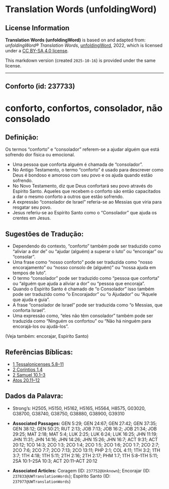 # Translation Words (unfoldingWord)

## License Information

**Translation Words (unfoldingWord)** is based on and adapted from: _unfoldingWord® Translation Words_, [unfoldingWord](https://unfoldingword.org/utw), 2022, which is licensed under a [CC BY-SA 4.0 license](https://creativecommons.org/licenses/by-sa/4.0/legalcode.en).

This markdown version (created `2025-10-16`) is provided under the same license.



--------------------------------

## Conforto (id: 237733)

conforto, confortos, consolador, não consolado
==============================================

Definição:
----------

Os termos “conforto” e “consolador” referem\-se a ajudar alguém que está sofrendo dor física ou emocional.

* Uma pessoa que conforta alguém é chamada de “consolador”.
* No Antigo Testamento, o termo “conforto” é usado para descrever como Deus é bondoso e amoroso com seu povo e os ajuda quando estão sofrendo.
* No Novo Testamento, diz que Deus confortará seu povo através do Espírito Santo. Aqueles que recebem o conforto são então capacitados a dar o mesmo conforto a outros que estão sofrendo.
* A expressão “consolador de Israel” referia\-se ao Messias que viria para resgatar seu povo.
* Jesus referiu\-se ao Espírito Santo como o “Consolador” que ajuda os crentes em Jesus.

Sugestões de Tradução:
----------------------

* Dependendo do contexto, “conforto” também pode ser traduzido como “aliviar a dor de” ou “ajudar (alguém) a superar o luto” ou “encorajar” ou “consolar”.
* Uma frase como “nosso conforto” pode ser traduzida como “nosso encorajamento” ou “nosso consolo de (alguém)” ou “nossa ajuda em tempos de luto”.
* O termo “consolador” pode ser traduzido como “pessoa que conforta” ou “alguém que ajuda a aliviar a dor” ou “pessoa que encoraja”.
* Quando o Espírito Santo é chamado de “o Consolador” isso também pode ser traduzido como “o Encorajador” ou “o Ajudador” ou “Aquele que ajuda e guia”.
* A frase “consolador de Israel” pode ser traduzida como “o Messias, que conforta Israel”.
* Uma expressão como, “eles não têm consolador” também pode ser traduzida como “Ninguém os confortou” ou “Não há ninguém para encorajá\-los ou ajudá\-los”.

(Veja também: encorajar, Espírito Santo)

Referências Bíblicas:
---------------------

* [1 Tessalonicenses 5\.8–11](https://ref.ly/1Thess5:8-1Thess5:11)
* [2 Coríntios 1\.4](https://ref.ly/2Cor1:4)
* [2 Samuel 10\.1–3](https://ref.ly/2Sam10:1-2Sam10:3)
* [Atos 20\.11–12](https://ref.ly/Acts20:11-Acts20:12)

Dados da Palavra:
-----------------

* Strong’s: H2505, H5150, H5162, H5165, H5564, H8575, G03020, G38700, G38740, G38750, G38880, G38900, G39310

* **Associated Passages:** GEN 5:29; GEN 24:67; GEN 27:42; GEN 37:35; GEN 38:12; GEN 50:21; RUT 2:13; JOB 7:13; JOB 16:2; JOB 21:34; JOB 29:25; MAT 2:18; MAT 5:4; LUK 2:25; LUK 6:24; LUK 16:25; JHN 11:19; JHN 11:31; JHN 14:16; JHN 14:26; JHN 15:26; JHN 16:7; ACT 9:31; ACT 20:12; 1CO 14:3; 2CO 1:3; 2CO 1:4; 2CO 1:5; 2CO 1:6; 2CO 1:7; 2CO 2:7; 2CO 7:6; 2CO 7:7; 2CO 7:13; 2CO 13:11; PHP 2:1; COL 4:11; 1TH 3:2; 1TH 3:7; 1TH 4:18; 1TH 5:11; 2TH 2:16; 2TH 2:17; PHM 1:7; 1TH 5:8–1TH 5:11; 2SA 10:1–2SA 10:3; ACT 20:11–ACT 20:12
* **Associated Articles:** Coragem (ID: `237752@Unknown`); Encorajar (ID: `237833@UWTranslationWords`); Espírito Santo (ID: `237977@UWTranslationWords`)

